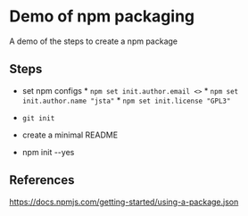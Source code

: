 # Demo of npm packaging

A demo of the steps to create a npm package

## Steps

* set npm configs
        * `npm set init.author.email <>`
        * `npm set init.author.name "jsta"`
        * `npm set init.license "GPL3"`

* `git init`

* create a minimal README

* npm init --yes

## References

https://docs.npmjs.com/getting-started/using-a-package.json


